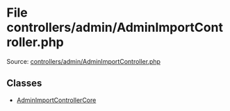 File controllers/admin/AdminImportController.php
=========

Source: [controllers/admin/AdminImportController.php](https://github.com/PrestaShop/PrestaShop/blob/1.5.0.3/controllers/admin/AdminImportController.php)


Classes
-------

* [AdminImportControllerCore](class.AdminImportControllerCore.md)

